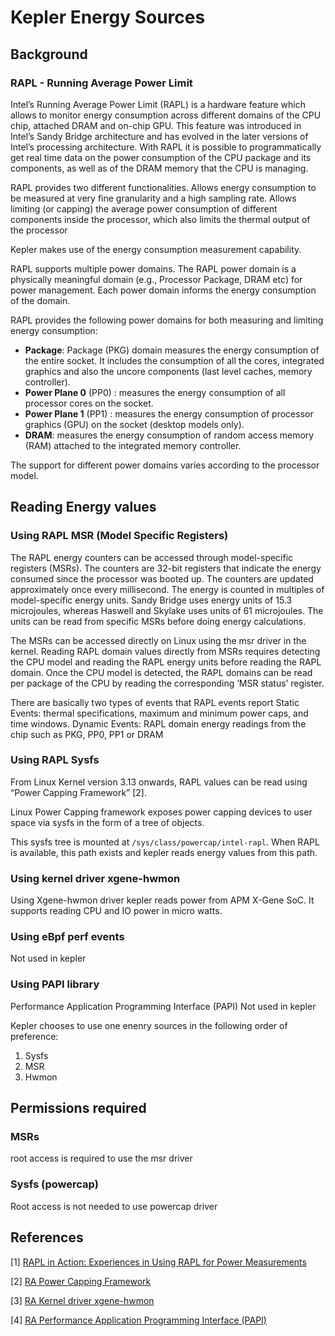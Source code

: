 # Kepler Energy Sources

## Background

### RAPL - Running Average Power Limit

Intel’s Running Average Power Limit (RAPL) is a hardware feature which allows to monitor energy consumption across different domains of the CPU chip, attached DRAM and on-chip GPU. This feature was introduced in Intel’s Sandy Bridge architecture and has evolved in the later versions of Intel’s processing architecture. With RAPL it is possible to programmatically get real time data on the power consumption of the CPU package and its components, as well as of the DRAM memory that the CPU is managing.

RAPL provides two different functionalities. 
Allows energy consumption to be measured at very fine granularity and a high sampling rate. 
Allows limiting (or capping) the average power consumption of different components inside the processor, which also limits the thermal output of the processor

Kepler makes use of the energy consumption measurement capability.

RAPL supports multiple power domains. The RAPL power domain is a physically meaningful domain (e.g., Processor Package, DRAM etc) for power management. Each power domain informs the energy consumption of the domain. 

RAPL provides the following power domains for both measuring and limiting energy consumption:

 - **Package**: Package (PKG) domain measures the energy consumption of the entire socket. It includes the consumption of all the cores, integrated graphics and also the uncore components (last level caches, memory controller).
 - **Power Plane 0** (PP0) : measures the energy consumption of all processor cores on the socket.
 - **Power Plane 1** (PP1) : measures the energy consumption of processor graphics (GPU) on the socket (desktop models only).
 - **DRAM**: measures the energy consumption of random access memory (RAM) attached to the integrated memory controller.



The support for different power domains varies according to the processor model.



## Reading Energy values

### Using RAPL MSR (Model Specific Registers)

The RAPL energy counters can be accessed through model-specific registers (MSRs). The counters are 32-bit registers that indicate the energy consumed since the processor was booted up. The counters are updated approximately once every millisecond. The energy is counted in multiples of model-specific energy units. Sandy Bridge uses energy units of 15.3 microjoules, whereas Haswell and Skylake uses units of 61 microjoules. The units can be read from specific MSRs before doing energy calculations.

The MSRs can be accessed directly on Linux using the msr driver in the kernel. Reading RAPL domain values directly from MSRs requires detecting the CPU model and reading the RAPL energy units before reading the RAPL domain. Once the CPU model is detected, the RAPL domains can be read per package of the CPU by reading the corresponding ’MSR status’ register. 

There are basically two types of events that RAPL events report
Static Events: thermal specifications, maximum and minimum power caps, and time windows.
Dynamic Events: RAPL domain energy readings from the chip such as PKG, PP0, PP1 or DRAM 

### Using RAPL Sysfs 
From Linux Kernel version 3.13 onwards, RAPL values can be read using “Power Capping Framework” [2].  

Linux Power Capping framework exposes power capping devices to user space via sysfs in the form of a tree of objects. 

This sysfs tree is mounted at `/sys/class/powercap/intel-rapl`. When RAPL is available, this path exists and kepler reads energy values from this path.

### Using kernel driver xgene-hwmon
Using Xgene-hwmon driver kepler reads power from APM X-Gene SoC. It supports reading CPU and IO power in micro watts. 

### Using eBpf perf events 
Not used in kepler

### Using PAPI library
Performance Application Programming Interface (PAPI) 
Not used in kepler


Kepler chooses to use one enenry sources in the following order of preference:
1. Sysfs
2. MSR
3. Hwmon


## Permissions required
### MSRs
root access is required to use the msr driver

### Sysfs (powercap)
Root access is not needed  to use powercap driver




## References
 [1] [RAPL in Action: Experiences in Using RAPL for Power Measurements](https://helda.helsinki.fi/server/api/core/bitstreams/bdc6c9a5-74d4-494b-ae83-860625a665ce/content)

 [2] [RA Power Capping Framework](https://www.kernel.org/doc/html/next/power/powercap/powercap.html)

 [3] [RA Kernel driver xgene-hwmon](https://docs.kernel.org/hwmon/xgene-hwmon.html)

 [4] [RA Performance Application Programming Interface (PAPI)](https://icl.utk.edu/papi/)

